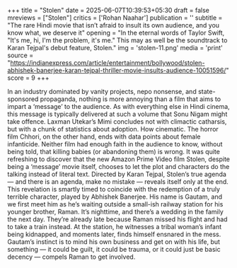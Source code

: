 +++
title = "Stolen"
date = 2025-06-07T10:39:53+05:30
draft = false
mreviews = ["Stolen"]
critics = ['Rohan Naahar']
publication = ''
subtitle = "The rare Hindi movie that isn’t afraid to insult its own audience, and you know what, we deserve it"
opening = "In the eternal words of Taylor Swift, \"It's me, hi, I'm the problem, it's me.\" This may as well be the soundtrack to Karan Tejpal's debut feature, Stolen."
img = 'stolen-11.png'
media = 'print'
source = "https://indianexpress.com/article/entertainment/bollywood/stolen-abhishek-banerjee-karan-tejpal-thriller-movie-insults-audience-10051596/"
score = 9
+++

In an industry dominated by vanity projects, nepo nonsense, and state-sponsored propaganda, nothing is more annoying than a film that aims to impart a ‘message’ to the audience. As with everything else in Hindi cinema, this message is typically delivered at such a volume that Sonu Nigam might take offence. Laxman Utekar’s Mimi concludes not with climactic catharsis, but with a chunk of statistics about adoption. How cinematic. The horror film Chhori, on the other hand, ends with data points about female infanticide. Neither film had enough faith in the audience to know, without being told, that killing babies (or abandoning them) is wrong. It was quite refreshing to discover that the new Amazon Prime Video film Stolen, despite being a ‘message’ movie itself, chooses to let the plot and characters do the talking instead of literal text. Directed by Karan Tejpal, Stolen’s true agenda — and there is an agenda, make no mistake — reveals itself only at the end. This revelation is smartly timed to coincide with the redemption of a truly terrible character, played by Abhishek Banerjee. His name is Gautam, and we first meet him as he’s waiting outside a small-ish railway station for his younger brother, Raman. It’s nighttime, and there’s a wedding in the family the next day. They’re already late because Raman missed his flight and had to take a train instead. At the station, he witnesses a tribal woman’s infant being kidnapped, and moments later, finds himself ensnared in the mess. Gautam’s instinct is to mind his own business and get on with his life, but something — it could be guilt, it could be trauma, or it could just be basic decency — compels Raman to get involved.
